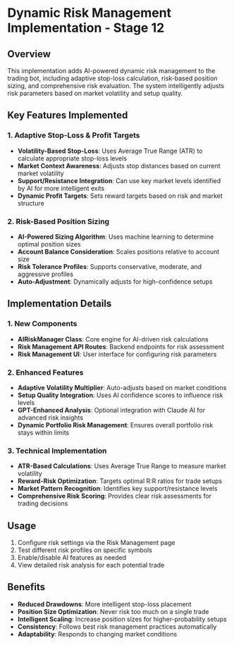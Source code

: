 # Dynamic Risk Management Implementation - Stage 12

## Overview
This implementation adds AI-powered dynamic risk management to the trading bot, including adaptive stop-loss calculation, risk-based position sizing, and comprehensive risk evaluation. The system intelligently adjusts risk parameters based on market volatility and setup quality.

## Key Features Implemented

### 1. Adaptive Stop-Loss & Profit Targets
- **Volatility-Based Stop-Loss**: Uses Average True Range (ATR) to calculate appropriate stop-loss levels
- **Market Context Awareness**: Adjusts stop distances based on current market volatility
- **Support/Resistance Integration**: Can use key market levels identified by AI for more intelligent exits
- **Dynamic Profit Targets**: Sets reward targets based on risk and market structure

### 2. Risk-Based Position Sizing
- **AI-Powered Sizing Algorithm**: Uses machine learning to determine optimal position sizes
- **Account Balance Consideration**: Scales positions relative to account size
- **Risk Tolerance Profiles**: Supports conservative, moderate, and aggressive profiles
- **Auto-Adjustment**: Dynamically adjusts for high-confidence setups

## Implementation Details

### 1. New Components
- **AIRiskManager Class**: Core engine for AI-driven risk calculations
- **Risk Management API Routes**: Backend endpoints for risk assessment
- **Risk Management UI**: User interface for configuring risk parameters

### 2. Enhanced Features
- **Adaptive Volatility Multiplier**: Auto-adjusts based on market conditions
- **Setup Quality Integration**: Uses AI confidence scores to influence risk levels
- **GPT-Enhanced Analysis**: Optional integration with Claude AI for advanced risk insights
- **Dynamic Portfolio Risk Management**: Ensures overall portfolio risk stays within limits

### 3. Technical Implementation
- **ATR-Based Calculations**: Uses Average True Range to measure market volatility
- **Reward-Risk Optimization**: Targets optimal R:R ratios for trade setups
- **Market Pattern Recognition**: Identifies key support/resistance levels
- **Comprehensive Risk Scoring**: Provides clear risk assessments for trading decisions

## Usage
1. Configure risk settings via the Risk Management page
2. Test different risk profiles on specific symbols
3. Enable/disable AI features as needed
4. View detailed risk analysis for each potential trade

## Benefits
- **Reduced Drawdowns**: More intelligent stop-loss placement
- **Position Size Optimization**: Never risk too much on a single trade
- **Intelligent Scaling**: Increase position sizes for higher-probability setups
- **Consistency**: Follows best risk management practices automatically
- **Adaptability**: Responds to changing market conditions 